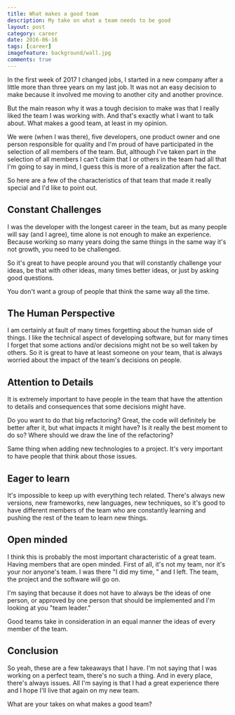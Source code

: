```yaml
---
title: What makes a good team
description: My take on what a team needs to be good
layout: post
category: career
date: 2016-06-16
tags: [career]
imagefeature: background/wall.jpg
comments: true
---
```

In the first week of 2017 I changed jobs, I started in a new company after a little more than three years on my last job. It was not an easy decision to make because it involved me moving to another city and another province.

But the main reason why it was a tough decision to make was that I really liked the team I was working with. And that's exactly what I want to talk about. What makes a good team, at least in my opinion.
<!-- more -->
We were (when I was there), five developers, one product owner and one person responsible for quality and I'm proud of have participated in the selection of all members of the team. But, although I've taken part in the selection of all members I can't claim that I or others in the team had all that I'm going to say in mind, I guess this is more of a realization after the fact.

So here are a few of the characteristics of that team that made it really special and I'd like to point out.

## Constant Challenges

I was the developer with the longest career in the team, but as many people will say (and I agree), time alone is not enough to make an experience. Because working so many years doing the same things in the same way it's not growth, you need to be challenged. 

So it's great to have people around you that will constantly challenge your ideas, be that with other ideas, many times better ideas, or just by asking good questions. 

You don't want a group of people that think the same way all the time.

## The Human Perspective

I am certainly at fault of many times forgetting about the human side of things. I like the technical aspect of developing software, but for many times I forget that some actions and/or decisions might not be so well taken by others. So it is great to have at least someone on your team, that is always worried about the impact of the team's decisions on people.

<script async src="//pagead2.googlesyndication.com/pagead/js/adsbygoogle.js"></script>
<!-- Responsive content -->
<ins class="adsbygoogle"
     style="display:block"
     data-ad-client="ca-pub-1865353648221711"
     data-ad-slot="8499334570"
     data-ad-format="auto"></ins>
<script>
(adsbygoogle = window.adsbygoogle || []).push({});
</script>

## Attention to Details

It is extremely important to have people in the team that have the attention to details and consequences that some decisions might have. 

Do you want to do that big refactoring? Great, the code will definitely be better after it, but what impacts it might have? Is it really the best moment to do so? Where should we draw the line of the refactoring? 

Same thing when adding new technologies to a project. It's very important to have people that think about those issues.

## Eager to learn

It's impossible to keep up with everything tech related. There's always new versions, new frameworks, new languages, new techniques, so it's good to have different members of the team who are constantly learning and pushing the rest of the team to learn new things.

## Open minded

I think this is probably the most important characteristic of a great team. Having members that are open minded. First of all, it's not my team, nor it's your nor anyone's team. I was there "I did my time, " and I left. The team, the project and the software will go on. 

I'm saying that because it does not have to always be the ideas of one person, or approved by one person that should be implemented and I'm looking at you "team leader."

Good teams take in consideration in an equal manner the ideas of every member of the team. 

## Conclusion

So yeah, these are a few takeaways that I have. I'm not saying that I was working on a perfect team, there's no such a thing. And in every place, there's always issues. All I'm saying is that I had a great experience there and I hope I'll live that again on my new team.

What are your takes on what makes a good team? 
